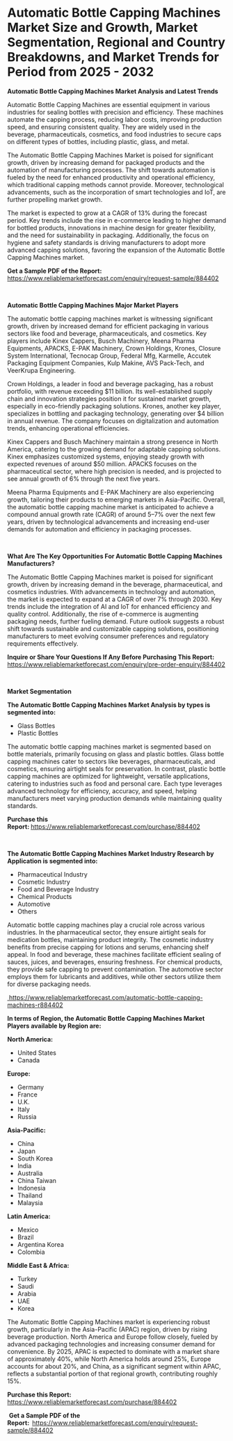 <p><h1>Automatic Bottle Capping Machines Market Size and Growth, Market Segmentation, Regional and Country Breakdowns, and Market Trends for Period from 2025 -  2032</h1></p><p><strong>Automatic Bottle Capping Machines Market Analysis and Latest Trends</strong></p>
<p><p>Automatic Bottle Capping Machines are essential equipment in various industries for sealing bottles with precision and efficiency. These machines automate the capping process, reducing labor costs, improving production speed, and ensuring consistent quality. They are widely used in the beverage, pharmaceuticals, cosmetics, and food industries to secure caps on different types of bottles, including plastic, glass, and metal.</p><p>The Automatic Bottle Capping Machines Market is poised for significant growth, driven by increasing demand for packaged products and the automation of manufacturing processes. The shift towards automation is fueled by the need for enhanced productivity and operational efficiency, which traditional capping methods cannot provide. Moreover, technological advancements, such as the incorporation of smart technologies and IoT, are further propelling market growth.</p><p>The market is expected to grow at a CAGR of 13% during the forecast period. Key trends include the rise in e-commerce leading to higher demand for bottled products, innovations in machine design for greater flexibility, and the need for sustainability in packaging. Additionally, the focus on hygiene and safety standards is driving manufacturers to adopt more advanced capping solutions, favoring the expansion of the Automatic Bottle Capping Machines market.</p></p>
<p><strong>Get a Sample PDF of the Report:&nbsp;</strong> <a href="https://www.reliablemarketforecast.com/enquiry/request-sample/884402?utm_campaign=3535&utm_medium=2&utm_source=Github&utm_content=ia&utm_term=16042025&utm_id=automatic-bottle-capping-machines">https://www.reliablemarketforecast.com/enquiry/request-sample/884402</a></p>
<p>&nbsp;</p>
<p><strong>Automatic Bottle Capping Machines Major Market Players</strong></p>
<p><p>The automatic bottle capping machines market is witnessing significant growth, driven by increased demand for efficient packaging in various sectors like food and beverage, pharmaceuticals, and cosmetics. Key players include Kinex Cappers, Busch Machinery, Meena Pharma Equipments, APACKS, E-PAK Machinery, Crown Holdings, Krones, Closure System International, Tecnocap Group, Federal Mfg, Karmelle, Accutek Packaging Equipment Companies, Kulp Makine, AVS Pack-Tech, and VeerKrupa Engineering.</p><p>Crown Holdings, a leader in food and beverage packaging, has a robust portfolio, with revenue exceeding $11 billion. Its well-established supply chain and innovation strategies position it for sustained market growth, especially in eco-friendly packaging solutions. Krones, another key player, specializes in bottling and packaging technology, generating over $4 billion in annual revenue. The company focuses on digitalization and automation trends, enhancing operational efficiencies.</p><p>Kinex Cappers and Busch Machinery maintain a strong presence in North America, catering to the growing demand for adaptable capping solutions. Kinex emphasizes customized systems, enjoying steady growth with expected revenues of around $50 million. APACKS focuses on the pharmaceutical sector, where high precision is needed, and is projected to see annual growth of 6% through the next five years.</p><p>Meena Pharma Equipments and E-PAK Machinery are also experiencing growth, tailoring their products to emerging markets in Asia-Pacific. Overall, the automatic bottle capping machine market is anticipated to achieve a compound annual growth rate (CAGR) of around 5–7% over the next few years, driven by technological advancements and increasing end-user demands for automation and efficiency in packaging processes.</p></p>
<p>&nbsp;</p>
<p><strong>What Are The Key Opportunities For Automatic Bottle Capping Machines Manufacturers?</strong></p>
<p><p>The Automatic Bottle Capping Machines market is poised for significant growth, driven by increasing demand in the beverage, pharmaceutical, and cosmetics industries. With advancements in technology and automation, the market is expected to expand at a CAGR of over 7% through 2030. Key trends include the integration of AI and IoT for enhanced efficiency and quality control. Additionally, the rise of e-commerce is augmenting packaging needs, further fueling demand. Future outlook suggests a robust shift towards sustainable and customizable capping solutions, positioning manufacturers to meet evolving consumer preferences and regulatory requirements effectively.</p></p>
<p><strong>Inquire or Share Your Questions If Any Before Purchasing This Report:</strong> <a href="https://www.reliablemarketforecast.com/enquiry/pre-order-enquiry/884402?utm_campaign=3535&utm_medium=2&utm_source=Github&utm_content=ia&utm_term=16042025&utm_id=automatic-bottle-capping-machines">https://www.reliablemarketforecast.com/enquiry/pre-order-enquiry/884402</a></p>
<p>&nbsp;</p>
<p><strong>Market Segmentation</strong></p>
<p><strong>The Automatic Bottle Capping Machines Market Analysis by types is segmented into:</strong></p>
<p><ul><li>Glass Bottles</li><li>Plastic Bottles</li></ul></p>
<p><p>The automatic bottle capping machines market is segmented based on bottle materials, primarily focusing on glass and plastic bottles. Glass bottle capping machines cater to sectors like beverages, pharmaceuticals, and cosmetics, ensuring airtight seals for preservation. In contrast, plastic bottle capping machines are optimized for lightweight, versatile applications, catering to industries such as food and personal care. Each type leverages advanced technology for efficiency, accuracy, and speed, helping manufacturers meet varying production demands while maintaining quality standards.</p></p>
<p><strong>Purchase this Report:&nbsp;</strong><a href="https://www.reliablemarketforecast.com/purchase/884402?utm_campaign=3535&utm_medium=2&utm_source=Github&utm_content=ia&utm_term=16042025&utm_id=automatic-bottle-capping-machines">https://www.reliablemarketforecast.com/purchase/884402</a></p>
<p>&nbsp;</p>
<p><strong>The Automatic Bottle Capping Machines Market Industry Research by Application is segmented into:</strong></p>
<p><ul><li>Pharmaceutical Industry</li><li>Cosmetic Industry</li><li>Food and Beverage Industry</li><li>Chemical Products</li><li>Automotive</li><li>Others</li></ul></p>
<p><p>Automatic bottle capping machines play a crucial role across various industries. In the pharmaceutical sector, they ensure airtight seals for medication bottles, maintaining product integrity. The cosmetic industry benefits from precise capping for lotions and serums, enhancing shelf appeal. In food and beverage, these machines facilitate efficient sealing of sauces, juices, and beverages, ensuring freshness. For chemical products, they provide safe capping to prevent contamination. The automotive sector employs them for lubricants and additives, while other sectors utilize them for diverse packaging needs.</p></p>
<p><a href="https://www.reliablemarketforecast.com/automatic-bottle-capping-machines-r884402?utm_campaign=3535&utm_medium=2&utm_source=Github&utm_content=ia&utm_term=16042025&utm_id=automatic-bottle-capping-machines">&nbsp;https://www.reliablemarketforecast.com/automatic-bottle-capping-machines-r884402</a></p>
<p><strong>In terms of Region, the Automatic Bottle Capping Machines Market Players available by Region are:</strong></p>
<p>
    <p> <strong> North America: </strong>
        <ul>
            <li>United States</li>
            <li>Canada</li>
        </ul>
        </p> 
    <p> <strong> Europe: </strong>
        <ul>
            <li>Germany</li>
            <li>France</li>
            <li>U.K.</li>
            <li>Italy</li>
            <li>Russia</li>
        </ul>
        </p> 
    <p> <strong> Asia-Pacific: </strong>
        <ul>
            <li>China</li>
            <li>Japan</li>
            <li>South Korea</li>
            <li>India</li>
            <li>Australia</li>
            <li>China Taiwan</li>
            <li>Indonesia</li>
            <li>Thailand</li>
            <li>Malaysia</li>
        </ul>
        </p> 
    <p> <strong> Latin America: </strong>
        <ul>
            <li>Mexico</li>
            <li>Brazil</li>
            <li>Argentina Korea</li>
            <li>Colombia</li>
        </ul>
        </p> 
    <p> <strong> Middle East & Africa: </strong>
        <ul>
            <li>Turkey</li>
            <li>Saudi</li>
            <li>Arabia</li>
            <li>UAE</li>
            <li>Korea</li>
        </ul>
    </p>
    </p>
<p><p>The Automatic Bottle Capping Machines market is experiencing robust growth, particularly in the Asia-Pacific (APAC) region, driven by rising beverage production. North America and Europe follow closely, fueled by advanced packaging technologies and increasing consumer demand for convenience. By 2025, APAC is expected to dominate with a market share of approximately 40%, while North America holds around 25%, Europe accounts for about 20%, and China, as a significant segment within APAC, reflects a substantial portion of that regional growth, contributing roughly 15%.</p></p>
<p><strong>Purchase this Report: </strong><a href="https://www.reliablemarketforecast.com/purchase/884402?utm_campaign=3535&utm_medium=2&utm_source=Github&utm_content=ia&utm_term=16042025&utm_id=automatic-bottle-capping-machines">https://www.reliablemarketforecast.com/purchase/884402</a></p>
<p>&nbsp;<strong>Get a Sample PDF of the Report:&nbsp;&nbsp;</strong><a href="https://www.reliablemarketforecast.com/enquiry/request-sample/884402?utm_campaign=3535&utm_medium=2&utm_source=Github&utm_content=ia&utm_term=16042025&utm_id=automatic-bottle-capping-machines">https://www.reliablemarketforecast.com/enquiry/request-sample/884402</a></p>
<p><strong></strong></p>
<p><p></p><p></p><p></p></p>